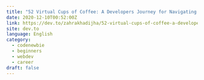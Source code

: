 ```yaml
---
title: "52 Virtual Cups of Coffee: A Developers Journey for Navigating Uncertainties"
date: 2020-12-10T00:52:00Z
link: https://dev.to/zahrakhadijha/52-virtual-cups-of-coffee-a-developers-journey-for-navigating-uncertainties-2j01?utm_medium=RSS&utm_source=news.12bit.vn
site: dev.to
language: English
category:
  - codenewbie
  - beginners
  - webdev
  - career
draft: false
---
```

